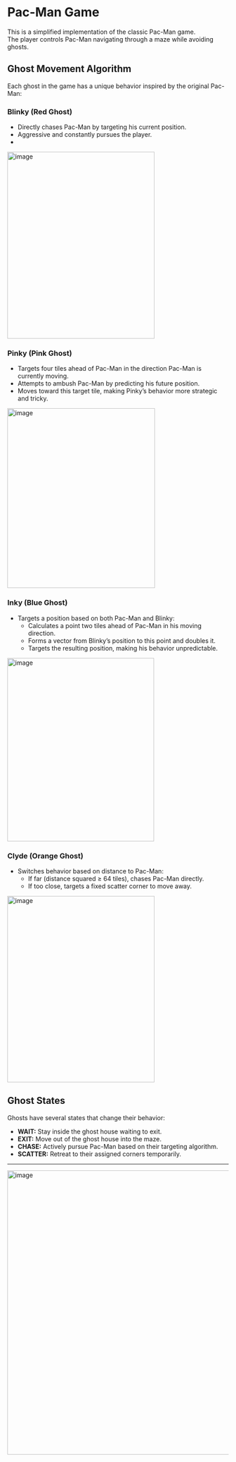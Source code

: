 # Pac-Man Game

This is a simplified implementation of the classic Pac-Man game.  
The player controls Pac-Man navigating through a maze while avoiding ghosts.

## Ghost Movement Algorithm

Each ghost in the game has a unique behavior inspired by the original Pac-Man:

### Blinky (Red Ghost)
- Directly chases Pac-Man by targeting his current position.
- Aggressive and constantly pursues the player.
- 
<img width="335" height="424" alt="image" src="https://github.com/user-attachments/assets/e68007ba-cbb2-48c2-bd4a-69763511093a" />

### Pinky (Pink Ghost)
- Targets four tiles ahead of Pac-Man in the direction Pac-Man is currently moving.
- Attempts to ambush Pac-Man by predicting his future position.
- Moves toward this target tile, making Pinky’s behavior more strategic and tricky.
<img width="336" height="408" alt="image" src="https://github.com/user-attachments/assets/f9554887-71a0-49b5-a77d-bb71a03b9cb4" />

### Inky (Blue Ghost)
- Targets a position based on both Pac-Man and Blinky:
  - Calculates a point two tiles ahead of Pac-Man in his moving direction.
  - Forms a vector from Blinky’s position to this point and doubles it.
  - Targets the resulting position, making his behavior unpredictable.
<img width="334" height="416" alt="image" src="https://github.com/user-attachments/assets/8fa235dc-e681-487c-921b-1a9fb0414465" />

### Clyde (Orange Ghost)
- Switches behavior based on distance to Pac-Man:
  - If far (distance squared ≥ 64 tiles), chases Pac-Man directly.
  - If too close, targets a fixed scatter corner to move away.
<img width="335" height="423" alt="image" src="https://github.com/user-attachments/assets/6319da20-6ee9-4aec-92ac-b26ff0937376" />

## Ghost States

Ghosts have several states that change their behavior:

- **WAIT:** Stay inside the ghost house waiting to exit.
- **EXIT:** Move out of the ghost house into the maze.
- **CHASE:** Actively pursue Pac-Man based on their targeting algorithm.
- **SCATTER:** Retreat to their assigned corners temporarily.

---

<img width="561" height="645" alt="image" src="https://github.com/user-attachments/assets/a813db8f-82e7-47c4-96bc-9ef71219c70b" />
